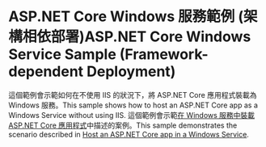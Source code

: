 # <a name="aspnet-core-windows-service-sample-framework-dependent-deployment"></a><span data-ttu-id="165d3-101">ASP.NET Core Windows 服務範例 (架構相依部署)</span><span class="sxs-lookup"><span data-stu-id="165d3-101">ASP.NET Core Windows Service Sample (Framework-dependent Deployment)</span></span>

<span data-ttu-id="165d3-102">這個範例會示範如何在不使用 IIS 的狀況下，將 ASP.NET Core 應用程式裝載為 Windows 服務。</span><span class="sxs-lookup"><span data-stu-id="165d3-102">This sample shows how to host an ASP.NET Core app as a Windows Service without using IIS.</span></span> <span data-ttu-id="165d3-103">這個範例會示範[在 Windows 服務中裝載 ASP.NET Core 應用程式](https://docs.microsoft.com/aspnet/core/host-and-deploy/windows-service)中描述的案例。</span><span class="sxs-lookup"><span data-stu-id="165d3-103">This sample demonstrates the scenario described in [Host an ASP.NET Core app in a Windows Service](https://docs.microsoft.com/aspnet/core/host-and-deploy/windows-service).</span></span>
